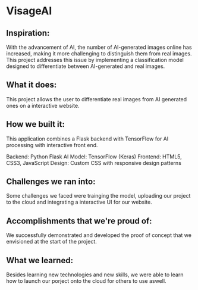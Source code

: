 # VisageAI

## Inspiration:

With the advancement of AI, the number of AI-generated images online has increased, making it more challenging to distinguish them from real images. This project addresses this issue by implementing a classification model designed to differentiate between AI-generated and real images.

## What it does:

This project allows the user to differentiate real images from AI generated ones on a interactive website. 

## How we built it:

This application combines a Flask backend with TensorFlow for AI processing with interactive front end. 


Backend: Python Flask 
AI Model: TensorFlow (Keras) 
Frontend: HTML5, CSS3, JavaScript 
Design: Custom CSS with responsive design patterns

## Challenges we ran into:

Some challenges we faced were trainging the model, uploading our project to the cloud and integrating a interactive UI for our website. 

## Accomplishments that we're proud of:

We successfully demonstrated and developed the proof of concept that we envisioned at the start of the project.

## What we learned:

Besides learning new technologies and new skills, we were able to learn how to launch our porject onto the cloud for others to use aswell. 









